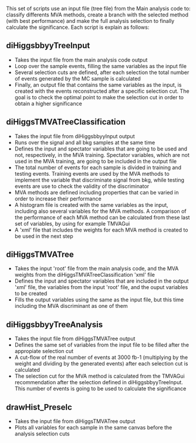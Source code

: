 This set of scripts use an input file (tree file) from the Main analysis code to: classify differents MVA methods, create a branch with the selected method (with best performance) and make the full analysis selection to finally calculate the significance. Each script is explain as follows:

diHiggsbbyyTreeInput
--------------------
* Takes the input file from the main analysis code output
* Loop over the sample events, filling the same variables as the input file
* Several selection cuts are defined, after each selection the total number of events generated by the MC sample is calculated
* Finally, an output file that contains the same variables as the input, is created with the events reconstructed after a specific selection cut. The goal is to check the optimal point to make the selection cut in order to obtain a higher significance

diHiggsTMVATreeClassification
-----------------------------
* Takes the input file from diHiggsbbyyInput output
* Runs over the signal and all bkg samples at the same time
* Defines the input and spectator variables that are going to be used and not, respectively, in the MVA training. Spectator variables, which are not used in the MVA training, are going to be included in the output file
* The total number of events for each sample is divided in training and testing events. Training events are used by the MVA methods to implement the variable that discriminate signal from bkg, while testing events are use to check the validity of the discriminator
* MVA methods are defined including properties that can be varied in  order to increase their performance
* A histogram file is created with the same variables as the input, including also several variables for the MVA methods. A comparison of the performance of each MVA method can be calculated from these last set of variables, by using for example TMVAGui
* A 'xml' file that includes the weights for each MVA method is created to be used in the next step

diHiggsTMVATree
---------------
* Takes the input 'root' file from the main analysis code, and the MVA weights from the diHiggsTMVATreeClassification 'xml' file
* Defines the input and spectator variables that are included in the output 'xml' file, the variables from the input 'root' file, and the ouput variables to be created 
* Fills the output variables using the same as the input file, but this time including the MVA discriminant as one of them

diHiggsbbyyTreeAnalysis
-----------------------
* Takes the input file from diHiggsTMVATree output
* Defines the same set of variables from the input file to be filled after the appropiate selection cut
* A cut-flow of the real number of events at 3000 fb-1 (multiplying by the weight and dividing by the generated events) after each selection cut is calculated
* The selection cut for the MVA method is calculated from the TMVAGui recommendation after the selection defined in diHiggsbbyyTreeInput. This number of events is going to be used to calculate the significance 

drawHist_Preselc
----------------
* Takes the input file from diHiggsTMVATree output
* Plots all variables for each sample in the same canvas before the analysis selection cuts 

